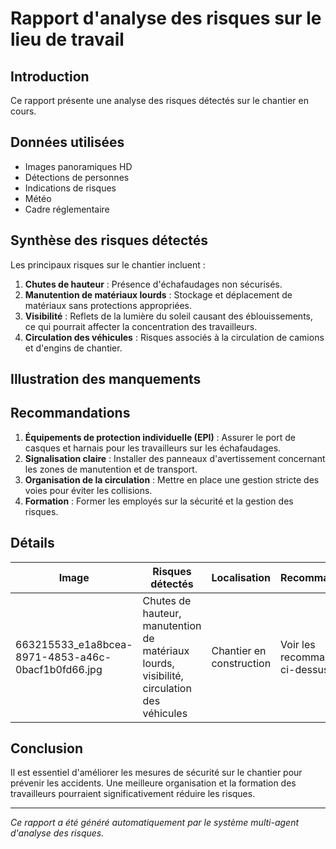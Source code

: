 # Rapport d'analyse des risques sur le lieu de travail

## Introduction
Ce rapport présente une analyse des risques détectés sur le chantier en cours.

## Données utilisées
- Images panoramiques HD
- Détections de personnes
- Indications de risques
- Météo
- Cadre réglementaire

## Synthèse des risques détectés
Les principaux risques sur le chantier incluent :
1. **Chutes de hauteur** : Présence d'échafaudages non sécurisés.
2. **Manutention de matériaux lourds** : Stockage et déplacement de matériaux sans protections appropriées.
3. **Visibilité** : Reflets de la lumière du soleil causant des éblouissements, ce qui pourrait affecter la concentration des travailleurs.
4. **Circulation des véhicules** : Risques associés à la circulation de camions et d'engins de chantier.

## Illustration des manquements
<!-- Insérer des images annotées ou des schémas ici -->

## Recommandations
1. **Équipements de protection individuelle (EPI)** : Assurer le port de casques et harnais pour les travailleurs sur les échafaudages.
2. **Signalisation claire** : Installer des panneaux d'avertissement concernant les zones de manutention et de transport.
3. **Organisation de la circulation** : Mettre en place une gestion stricte des voies pour éviter les collisions.
4. **Formation** : Former les employés sur la sécurité et la gestion des risques.

## Détails
| Image | Risques détectés | Localisation | Recommandations |
|-------|------------------|--------------|-----------------|
| 663215533_e1a8bcea-8971-4853-a46c-0bacf1b0fd66.jpg | Chutes de hauteur, manutention de matériaux lourds, visibilité, circulation des véhicules | Chantier en construction | Voir les recommandations ci-dessus |

## Conclusion
Il est essentiel d'améliorer les mesures de sécurité sur le chantier pour prévenir les accidents. Une meilleure organisation et la formation des travailleurs pourraient significativement réduire les risques.

---
*Ce rapport a été généré automatiquement par le système multi-agent d'analyse des risques.*